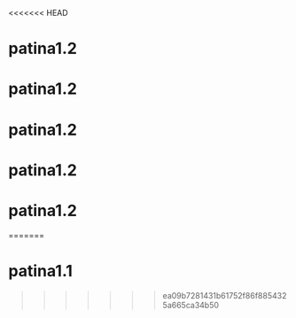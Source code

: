 <<<<<<< HEAD
# patina1.2
# patina1.2
# patina1.2
# patina1.2
# patina1.2
=======
# patina1.1
>>>>>>> ea09b7281431b61752f86f8854325a665ca34b50
